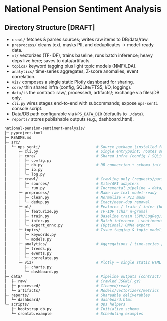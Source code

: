# National Pension Sentiment Analysis

## Directory Structure [DRAFT]

- `crawl/` fetches & parses sources; writes raw items to DB/data/raw.
- `preprocess/` cleans text, masks PII, and deduplicates → model-ready data.
- `ml/` vectorizes (TF-IDF), trains baseline, runs batch inference; heavy deps live here; saves to data/artifacts.
- `topics/` keyword tagging plus light topic models (NMF/LDA).
- `analytics/` time-series aggregates, Z-score anomalies, event correlation.
- `viz/` composes a single static Plotly dashboard for sharing.
- `core/` thin shared infra (config, SQLite/FTS5, I/O, logging).
- `data/` is the contract: raw/, processed/, artifacts/; exchange via files/DB only.
- `cli.py` wires stages end-to-end with subcommands; expose `nps-senti` console script.
- Data/DB path configurable via `NPS_DATA_DIR` (defaults to `./data`).
- `reports/` stores publishable outputs (e.g., dashboard.html).

```bash
national-pension-sentiment-analysis/
├─ pyproject.toml
├─ README.md
├─ src/
│  └─ nps_senti/                         # Source package (installed from src/)
│     ├─ cli.py                          # Single entrypoint; routes subcommands
│     ├─ core/                           # Shared infra (config / SQLite+FTS5 / I/O / logging)
│     │  ├─ config.py
│     │  ├─ db.py                        # DB connection + schema init + light CRUD
│     │  ├─ io.py
│     │  └─ log.py
│     ├─ crawl/                          # Crawling only (requests/parse/store)
│     │  ├─ sources/                     # Site/API adapters
│     │  └─ run.py                       # Incremental pipeline → data/raw & DB
│     ├─ preprocess/                     # Make raw text model-ready
│     │  ├─ clean.py                     # Normalize + PII mask
│     │  └─ dedup.py                     # Exact/near-dup removal
│     ├─ ml/                             # Features / train / infer (heavy deps live here if used)
│     │  ├─ featurize.py                 # TF-IDF (char n-grams)
│     │  ├─ train.py                     # Baseline train (SVM/LogReg); save artifacts
│     │  ├─ infer.py                     # Batch inference → sentiments table
│     │  └─ export_onnx.py               # (Optional) ONNX export
│     ├─ topics/                         # Issue tagging & topic modeling
│     │  ├─ keywords.py
│     │  └─ models.py
│     ├─ analytics/                      # Aggregations / time-series / anomalies / event correlation
│     │  ├─ trends.py
│     │  ├─ events.py
│     │  └─ correlate.py
│     └─ viz/                            # Plotly → single static HTML dashboard
│        ├─ charts.py
│        └─ dashboard.py
├─ data/                                 # Pipeline outputs (contract)
│  ├─ raw/                               # Crawled JSONL(.gz)
│  ├─ processed/                         # Cleaned/ready
│  └─ artifacts/                         # Models/vectorizers/metrics
├─ reports/                              # Shareable deliverables
│  └─ dashboard/                         # dashboard.html
└─ scripts/                              # Ops helpers
   ├─ bootstrap_db.py                    # Initialize schema
   └─ crontab.example                    # Scheduling examples
```
